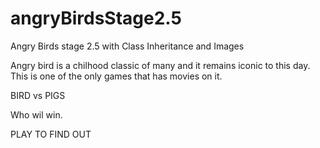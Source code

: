 # angryBirdsStage2.5
Angry Birds stage 2.5 with Class Inheritance and Images

Angry bird is a chilhood classic of many and it remains iconic to this day.
This is one of the only games that has movies on it.

BIRD vs PIGS

Who wil win.

PLAY TO FIND OUT

